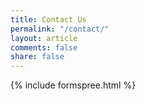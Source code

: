 ```yaml
---
title: Contact Us
permalink: "/contact/"
layout: article
comments: false
share: false
---
```


{% include formspree.html %}

